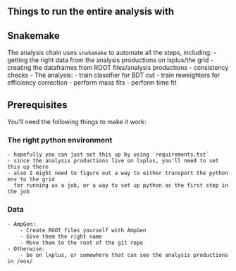 Things to run the entire analysis with
----

Snakemake
----
The analysis chain uses `snakemake` to automate all the steps,
including:
    - getting the right data from the analysis productions on lxplus/the grid
    - creating the dataframes from ROOT files/analysis productions
    - consistency checks
    - The analysis:
        - train classifier for BDT cut
        - train reweighters for efficiency correction
        - perform mass fits
        - perform time fit

Prerequisites
----
You'll need the following things to make it work:

### The right python environment
    - hopefully you can just set this up by using `requirements.txt`
    - since the analysis productions live on lxplus, you'll need to set this up there
    - also I might need to figure out a way to either transport the python env to the grid
      for running as a job, or a way to set up python as the first step in the job

### Data
    - AmpGen:
        - Create ROOT files yourself with AmpGen
        - Give them the right name
        - Move them to the root of the git repo
    - Otherwise:
        - be on lxplus, or somewhere that can see the analysis productions in /eos/

